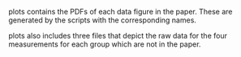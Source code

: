 plots contains the PDFs of each data figure in the paper. These 
are generated by the scripts with the corresponding names. 

plots also includes three files that depict the raw data for the 
four measurements for each group which are not in the paper.
